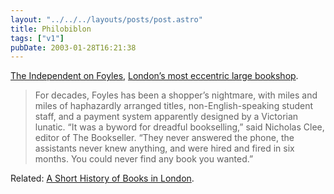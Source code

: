 ```yaml
---
layout: "../../../layouts/posts/post.astro"
title: Philobiblon
tags: ["v1"]
pubDate: 2003-01-28T16:21:38
---
```


[The Independent on Foyles][1], [London&#8217;s most eccentric large bookshop][2].

> For decades, Foyles has been a shopper&#8217;s nightmare, with miles and miles of haphazardly arranged titles, non-English-speaking student staff, and a payment system apparently designed by a Victorian lunatic. &#8220;It was a byword for dreadful bookselling,&#8221; said Nicholas Clee, editor of The Bookseller. &#8220;They never answered the phone, the assistants never knew anything, and were hired and fired in six months. You could never find any book you wanted.&#8221;

Related: [A Short History of Books in London][3].

[1]: http://www.independent.co.uk/story.jsp?story=371917 "Independent: Still driving customers up the wall after 100 years: Foyles, the bookshop that time forgot"
[2]: http://www.foyles.co.uk/ "Foyles (W&G Foyle Ltd)"
[3]: http://www.skoob.com/webzine/londbook.htm "Skoob Russell Square: A Short History of Books in London (Reproduced from London: An Encyclopaedia edited by William Kent)"
